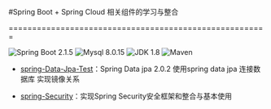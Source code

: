 #Spring Boot + Spring Cloud 相关组件的学习与整合 

=======================================================

![Spring Boot 2.1.5](https://img.shields.io/badge/Spring%20Boot-2.1.5-brightgreen.svg)
![Mysql 8.0.15](https://img.shields.io/badge/Mysql-8.0.15-blue.svg)
![JDK 1.8](https://img.shields.io/badge/JDK-1.8-brightgreen.svg)
![Maven](https://img.shields.io/badge/Maven-3.5.0-yellowgreen.svg)


- [spring-Data-Jpa-Test](https://github.com/Junkinventor/Spring-Cloud-LearningTest/tree/MainBranch/Spring-Data-JPA-Test)：Spring Data jpa 2.0.2  使用spring data jpa 连接数据库 实现镜像关系


- [spring-Security](https://github.com/Junkinventor/Spring-Cloud-LearningTest/tree/MainBranch/Spring-Security)：实现Spring Security安全框架和整合与基本使用
